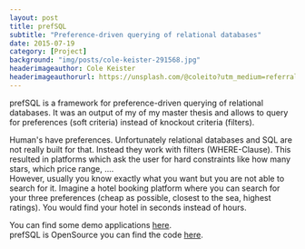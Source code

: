 ```yaml
---
layout: post
title: prefSQL
subtitle: "Preference-driven querying of relational databases"
date: 2015-07-19
category: [Project]
background: "img/posts/cole-keister-291568.jpg"
headerimageauthor: Cole Keister
headerimageauthorurl: https://unsplash.com/@coleito?utm_medium=referral&amp;utm_campaign=photographer-credit&amp;utm_content=creditBadge
---
```


prefSQL is a framework for preference-driven querying of relational databases. 
It was an output of my of my master thesis and allows to query for preferences (soft criteria) instead of knockout criteria (filters).

Human's have preferences. Unfortunately relational databases and SQL are not really built for that. 
Instead they work with filters (WHERE-Clause). This resulted in platforms which ask the user for hard constraints like how many stars, which price range, ....<br />
However, usually you know exactly what you want but you are not able to search for it.
Imagine a hotel booking platform where you can search for your three preferences (cheap as possible, closest to the sea, highest ratings). You would find your hotel in seconds instead of hours.

You can find some demo applications [here](https://abiz.ch/ecom). <br />
prefSQL is OpenSource you can find the code [here](https://github.com/migaman/prefSQL).

